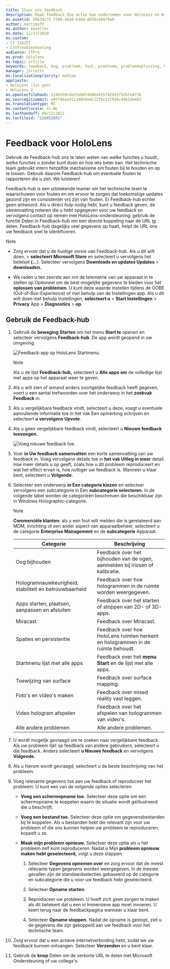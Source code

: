 ```yaml
---
title: Stuur ons feedback
description: Maak feedback die actie kan ondernemen voor HoloLens en Windows Mixed Reality met behulp van de Feedback-hub.
ms.assetid: b9b24c72-ff86-44a9-b30d-dd76c49479a9
author: mattzmsft
ms.author: mazeller
ms.date: 12/17/2020
ms.custom:
- CI 116157
- CSSTroubleshooting
audience: ITPro
ms.prod: hololens
ms.topic: article
keywords: feedback, bug, probleem, fout, probleem, probleemoplossing, hulp
manager: jarrettr
ms.localizationpriority: medium
appliesto:
- HoloLens (1st gen)
- HoloLens 2
ms.openlocfilehash: 214b2b9cda33eb074b06a9157429d1f52bfe0716
ms.sourcegitcommit: e9f746aa41139859edc12fbc21f926c9461da4b3
ms.translationtype: MT
ms.contentlocale: nl-NL
ms.lasthandoff: 09/13/2021
ms.locfileid: "126032602"
---
```

# <a name="feedback-for-hololens"></a>Feedback voor HoloLens

Gebruik de Feedback-hub ons te laten weten van welke functies u houdt, welke functies u zonder kunt doen en hoe iets beter kan. Het technische team gebruikt intern hetzelfde mechanisme om fouten bij te houden en op te lossen. Gebruik daarom Feedback-hub om eventuele fouten te rapporteren die u ziet. We luisteren!

Feedback-hub is een uitstekende manier om het technische team te waarschuwen voor fouten en om ervoor te zorgen dat toekomstige updates gezond zijn en consistenter vrij zijn van fouten. Er Feedback-hub echter geen antwoord. Als u direct hulp nodig hebt, kunt u feedback geven, de samenvatting noteren die u hebt  opgegeven voor uw feedback en vervolgens contact op nemen met HoloLens-ondersteuning: gebruik de functie Delen in Feedback-hub om een directe koppeling naar de URL [te](https://support.microsoft.com/supportforbusiness/productselection?sapid=e9391227-fa6d-927b-0fff-f96288631b8f) delen. Feedback-hub dagelijks veel gegevens op haalt, helpt de URL ons uw feedback snel te identificeren.

> [!NOTE]  
>  
> - Zorg ervoor dat u de huidige versie van Feedback-hub. Als u dit wilt doen,  >  **selecteert Microsoft Store** en selecteert u vervolgens het beletsel **(...**). Selecteer vervolgens **Downloads en updates Updates**  >  **downloaden.**  
>  
> - We raden u ten zeerste aan om de telemetrie van uw apparaat in te stellen op Optioneel om de best mogelijke gegevens te bieden voor het **oplossen van problemen.** U kunt deze waarde instellen tijdens de OOBE (Out-of-Box-Experience) of met behulp van de Instellingen app. Als u dit wilt doen met behulp Instellingen, **selecteert u**  >  **Start Instellingen**  >  **Privacy** App  >  **Diagnostics**  >  **op**.

## <a name="use-the-feedback-hub"></a>Gebruik de Feedback-hub

1. Gebruik de **beweging Starten** om het menu **Start te** openen en selecteer vervolgens **Feedback-hub**. De app wordt geopend in uw omgeving.

   ![Feedback-app op HoloLens Startmenu.](./images/hololens2-feedbackhub-tile.png)
   > [!NOTE]  
   > Als u de lijst **Feedback-hub,** selecteert u **Alle apps om** de volledige lijst met apps op het apparaat weer te geven.

1. Als u wilt zien of iemand anders soortgelijke feedback heeft gegeven, voert u een aantal trefwoorden over het onderwerp in het **zoekvak Feedback** in.
1. Als u vergelijkbare feedback vindt, selecteert u deze,  voegt u eventuele aanvullende informatie toe in het vak Een opmerking schrijven en selecteert **u vervolgens Upvote**.
1. Als u geen vergelijkbare feedback vindt, selecteert u **Nieuwe feedback toevoegen.**

   ![Voeg nieuwe feedback toe.](./images/hololens-feedback-1.png)

1. Voer **in Uw feedback samenvatten** een korte samenvatting van uw feedback in. Voeg vervolgens details toe in **het vak Uitleg in meer** detail. Hoe meer details u op geeft, zoals hoe u dit probleem reproduceert en wat het effect ervan is, hoe nuttiger uw feedback is. Wanneer u klaar bent, selecteert u **Volgende.**

1. Selecteer een onderwerp **in Een categorie kiezen** en selecteer vervolgens een subcategorie in Een **subcategorie selecteren.** In de volgende tabel worden de categorieën beschreven die beschikbaar zijn in Windows Holographic-categorie.

   > [!NOTE]  
   > **Commerciële klanten:** als u een fout wilt melden die is gerelateerd aan MDM, inrichting of een ander aspect van apparaatbeheer, selecteert u de categorie **Enterprise Management** en de **subcategorie** Apparaat.

   |Categorie |Beschrijving |
   | --- | --- |
   |Oog bijhouden |Feedback over het bijhouden van de ogen, aanmelden bij irissen of kalibratie. |
   |Hologramnauwkeurigheid, stabiliteit en betrouwbaarheid |Feedback over hoe hologrammen in de ruimte worden weergegeven. |
   |Apps starten, plaatsen, aanpassen en afsluiten |Feedback over het starten of stoppen van 2D- of 3D-apps. |
   |Miracast |Feedback over Miracast. |
   |Spaties en persistentie |Feedback over hoe HoloLens ruimten herkent en hologrammen in de ruimte behoudt. |
   |Startmenu lijst met alle apps |Feedback over het **menu Start** en de lijst met alle apps. |
   |Toewijzing van surface |Feedback over surface mapping. |
   |Foto's en video's maken |Feedback over mixed reality vast leggen. |
   |Video hologram afspelen |Feedback over het afspelen van hologrammen van video's. |
   |Alle andere problemen |Alle andere problemen. |

1. U wordt mogelijk gevraagd om te zoeken naar vergelijkbare feedback. Als uw probleem lijkt op feedback van andere gebruikers, selecteert u die feedback. Anders selecteert **u Nieuwe feedback** en vervolgens **Volgende.**

1. Als u hierom wordt gevraagd, selecteert u de beste beschrijving van het probleem.

1. Voeg relevante gegevens toe aan uw feedback of reproduceer het probleem. U kunt een van de volgende opties selecteren:

   - **Voeg een schermopname toe.** Selecteer deze optie om een schermopname te koppelen waarin de situatie wordt geïllustreerd die u beschrijft.
   - **Voeg een bestand toe.** Selecteer deze optie om gegevensbestanden bij te koppelen. Als u bestanden hebt die relevant zijn voor uw probleem of die ons kunnen helpen uw probleem te reproduceren, koppelt u ze.
   - **Maak mijn probleem opnieuw.** Selecteer deze optie als u het probleem zelf kunt reproduceren. Nadat u Mijn **probleem opnieuw maken hebt geselecteerd,** volgt u deze stappen:  

     1. Selecteer **Gegevens opnemen over** en zorg ervoor dat de meest relevante typen gegevens worden weergegeven. In de meeste gevallen zijn de standaardselecties gebaseerd op de categorie en subcategorie die u voor uw feedback hebt geselecteerd.  
     1. Selecteer **Opname starten.**

     1. Reproduceer uw probleem. U hoeft zich geen zorgen te maken als dit betekent dat u een in immersieve app moet invoeren. U keert terug naar de feedbackpagina wanneer u klaar bent.
     1. Selecteer **Opname stoppen.** Nadat de opname is gestopt, ziet u de gegevens die zijn gekoppeld aan uw feedback voor het technische team.

1. Zorg ervoor dat u een actieve internetverbinding hebt, zodat we uw feedback kunnen ontvangen. Selecteer **Verzenden** en u bent klaar.

1. Gebruik de **knop** Delen om de verkorte URL te delen met Microsoft Ondersteuning of uw collega's.